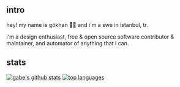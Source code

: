 <!--  
<h2 align="center">Hey, I'm Gökhan. 👋🏽 </h2>

<details open>
  <summary>Most Used Languages & Github Stats</summary>
  <img src="https://github-readme-stats.vercel.app/api?username=gokh4nozturk&theme=dracula" >
  <img src="https://github-readme-stats.vercel.app/api/top-langs/?username=gokh4nozturk&layout=compact&theme=dracula" />
</details>
-->

## intro
hey! my name is gökhan 👋🏽 and i'm a swe in istanbul, tr.

i'm a design enthusiast, free & open source software contributor & maintainer, and automator of anything that i can.

## stats
[![gabe's github stats](https://github-readme-stats.vercel.app/api?username=gokh4nozturk&layout=compact&show_icons=true&theme=graywhite)](https://github.com/gokh4nozturk)
[![top languages](https://github-readme-stats.vercel.app/api/top-langs/?username=gokh4nozturk&layout=compact&theme=graywhite)](https://github.com/anuraghazra/github-readme-stats)
